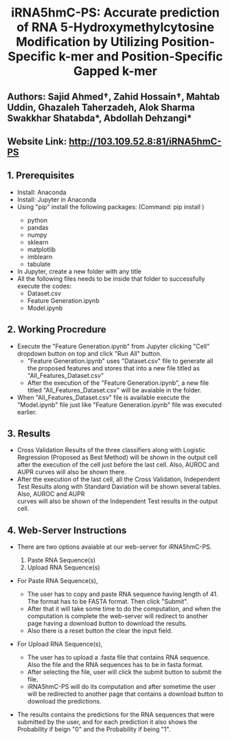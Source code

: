 # <center> iRNA5hmC-PS: Accurate prediction of RNA 5-Hydroxymethylcytosine Modification by Utilizing Position-Specific k-mer and Position-Specific Gapped k-mer </center>

## Authors: Sajid Ahmed†, Zahid Hossain†, Mahtab Uddin, Ghazaleh Taherzadeh, Alok Sharma Swakkhar Shatabda*, Abdollah Dehzangi*

## Website Link: http://103.109.52.8:81/iRNA5hmC-PS


## 1. Prerequisites
- Install: Anaconda 
- Install: Jupyter in Anaconda 
- Using "pip" install the following packages: (Command: pip install <package name>)
  - python
  - pandas
  - numpy
  - sklearn
  - matplotlib
  - imblearn
  - tabulate
- In Jupyter, create a new folder with any title
- All the following files needs to be inside that folder to successfully execute the codes:
  - Dataset.csv
  - Feature Generation.ipynb
  - Model.ipynb
  
## 2. Working Procredure
- Execute the "Feature Generation.ipynb" from Jupyter clicking "Cell" dropdown button on top and click "Run All" button.
  - "Feature Generation.ipynb" uses "Dataset.csv" file to generate all the proposed features and stores that into a new file titled as "All_Features_Dataset.csv"
  - After the execution of the "Feature Generation.ipynb", a new file titled "All_Features_Dataset.csv" will be avaiable in the folder.
- When "All_Features_Dataset.csv" file is available execute the "Model.ipynb" file just like "Feature Generation.ipynb" file was executed earlier.


## 3. Results
- Cross Validation Results of the three classifiers along with Logistic Regression (Proposed as Best Method) will be shown in the output cell after the execution of the cell 
  just before the last cell. Also, AUROC and AUPR curves will also be shown there.
- After the execution of the last cell, all the Cross Validation, Independent Test Results along with Standard Daviation will be shown several tables. Also, AUROC and AUPR \
  curves will also be shown of the Independent Test results in the output cell.


## 4. Web-Server Instructions
- There are two options avaiable at our web-server for iRNA5hmC-PS. 
  1. Paste RNA Sequence(s)
  2. Upload RNA Sequence(s)
  
- For Paste RNA Sequence(s),
  -  The user has to copy and paste RNA sequence having length of 41. The format has to be FASTA format. Then click "Submit".
  -  After that it will take some time to do the computation, and when the computation is complete the web-server will redirect to another page having a download button to 
     download the results.
  -  Also there is a reset button the clear the input field.

- For Upload RNA Sequence(s),
  - The user has to upload a .fasta file that contains RNA sequence. Also the file and the RNA sequences has to be in fasta format.
  - After selecting the file, user will click the submit button to submit the file.
  - iRNA5hmC-PS will do its computation and after sometime the user will be redirected to another page that contains a download button to download the predictions.
 
 - The results contains the predictions for the RNA sequences that were submitted by the user, and for each prediction it also shows the Probability if beign "0" and the
   Probability if being "1".
